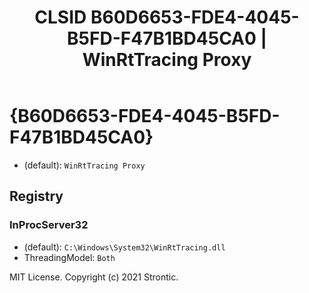 ﻿---
title: "CLSID B60D6653-FDE4-4045-B5FD-F47B1BD45CA0 | WinRtTracing Proxy"
excerpt: What is COM-Object CLSID B60D6653-FDE4-4045-B5FD-F47B1BD45CA0?
---

# {B60D6653-FDE4-4045-B5FD-F47B1BD45CA0}

* (default): `WinRtTracing Proxy`

## Registry


### InProcServer32

* (default): `C:\Windows\System32\WinRtTracing.dll`
* ThreadingModel: `Both`

MIT License. Copyright (c) 2021 Strontic.



